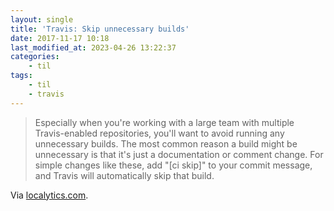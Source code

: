 ```yaml
---
layout: single
title: 'Travis: Skip unnecessary builds'
date: 2017-11-17 10:18
last_modified_at: 2023-04-26 13:22:37
categories:
    - til
tags:
    - til
    - travis
---
```


> Especially when you're working with a large team with multiple Travis-enabled repositories,
> you'll want to avoid running any unnecessary builds.
> The most common reason a build might be unnecessary is that it's just a documentation or comment change.
> For simple changes like these, add "\[ci skip\]" to your commit message,
> and Travis will automatically skip that build.

Via [localytics.com](https://web.archive.org/web/20180329110316/http://eng.localytics.com/best-practices-and-common-mistakes-with-travis-ci/).

